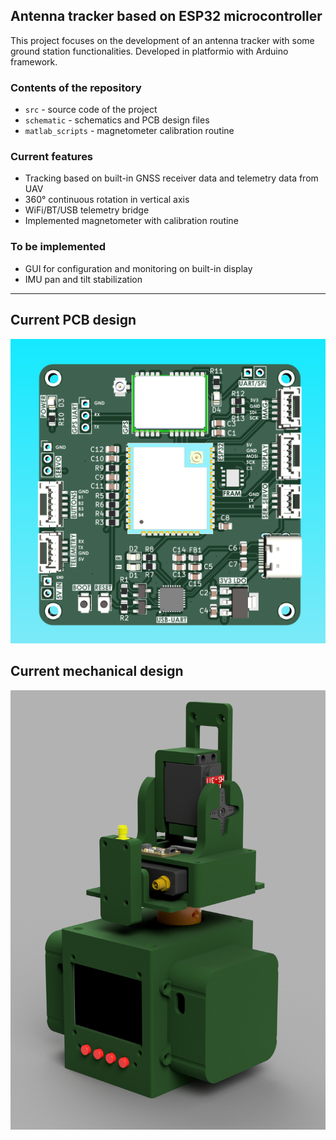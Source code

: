 ## Antenna tracker based on ESP32 microcontroller

This project focuses on the development of an antenna tracker with some ground station functionalities. Developed in platformio with Arduino framework.

### Contents of the repository
- `src` - source code of the project
- `schematic` - schematics and PCB design files
- `matlab_scripts` - magnetometer calibration routine

### Current features
- Tracking based on built-in GNSS receiver data and telemetry data from UAV
- 360° continuous rotation in vertical axis
- WiFi/BT/USB telemetry bridge
- Implemented magnetometer with calibration routine
### To be implemented
- GUI for configuration and monitoring on built-in display
- IMU pan and tilt stabilization

---

## Current PCB design
![PCB](img/pcb.png)

## Current mechanical design
![Mechanical](img/tracker.png)

